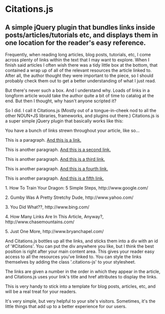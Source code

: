 # Citations.js
## A simple jQuery plugin that bundles links inside posts/articles/tutorials etc, and displays them in one location for the reader's easy reference.
Frequently, when reading long articles, blog posts, tutorials, etc, I come across plenty of links within the text that I may want to explore. When I finish said articles I often wish there was a tidy little box at the bottom, that contained a wrap up of all of the relevant resources the article linked to. After all, the author thought they were important to the piece, so I should probably check them out to get a better understanding of what I just read.

But there's never such a box. And I understand why. Loads of links in a longform article would take the author quite a bit of time to catalog at the end. But then I thought, why hasn't anyone scripted it?

So I did. I call it Citations.js (Mostly out of a tongue-in-cheek nod to all the other NOUN+JS libraries, frameworks, and plugins out there.) Citations.js is a super simple jQuery plugin that basically works like this:

You have a bunch of links strewn throughout your article, like so...

This is a paragraph. <a href="http://www.google.com" title="How To Train Your Dragon: 5 Simple Steps">And this is a link.</a>

This is another paragraph. <a href="http://www.yahoo.com" title="Gumby Was A Pretty Stretchy Dude">And this is a second link.</a>

This is another paragraph. <a href="http://www.bing.com" title="You Did What??">And this is a third link.</a>

This is another paragraph. <a href="http://www.chasemountains.com" title="How Many Links Are In This Article, Anyway?">And this is a fourth link.</a>

This is another paragraph. <a href="http://www.bryanchapel.com" title="Just One More">And this is a fifth link.</a>

<p>1. How To Train Your Dragon: 5 Simple Steps, http://www.google.com/</p>
<p>2. Gumby Was A Pretty Stretchy Dude, http://www.yahoo.com/</p>
<p>3. You Did What??, http://www.bing.com/</p>
<p>4. How Many Links Are In This Article, Anyway?, http://www.chasemountains.com/</p>
<p>5. Just One More, http://www.bryanchapel.com/</p>

And Citations.js bottles up all the links, and sticks them into a div with an id of '#Citations'. You can put the div anywhere you like, but I think the best position is right after your main content area. This gives your reader easy access to all the resources you've linked to. You can style the links themselves by adding the class '.citations-js' to your stylesheet.

The links are given a number in the order in which they appear in the article, and Citations.js uses your link's title and href attributes to display the links.

This is very handy to stick into a template for blog posts, articles, etc, and will be a real treat for your readers.

It's very simple, but very helpful to your site's visitors. Sometimes, it's the little things that add up to a better experience for our users.

